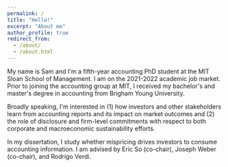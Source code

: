 ```yaml
---
permalink: /
title: "Hello!"
excerpt: "About me"
author_profile: true
redirect_from: 
  - /about/
  - /about.html
---
```


My name is Sam and I'm a fifth-year accounting PhD student at the MIT Sloan School of Management. I am on the 2021-2022 academic job market. Prior to joining the accounting group at MIT, I received my bachelor's and master's degree in accounting from Brigham Young University.

<!-- I became interested in financial markets from a young age when an uncle of mine challenged me to create a fake investment portfolio on Investopedia. I imagine I was quite the sight to see - a 12-year old clicking through Yahoo! Finance financial data - however, since then, I have always been interested in understanding the usefulness of accounting information. -->

<!-- My research interests focus on the intersection between accounting and finance. In particular,  -->
<!-- My current work explores the usefulness of accounting information across various stakeholders and its impact on capital markets.  -->
<!-- Broadly speaking, I'm interested in understanding (1) how various stakeholders use accounting information and its impact on capital markets and (2) how corporate disclosures affect both traditional and non-traditional stakeholders. -->

Broadly speaking, I'm interested in (1) how investors and other stakeholders learn from accounting reports and its impact on market outcomes and (2) the role of disclosure and firm-level commitments with respect to both corporate and macroeconomic sustainability efforts.

In my dissertation, I study whether mispricing drives investors to consume accounting information. I am advised by Eric So (co-chair), Joseph Weber (co-chair), and Rodrigo Verdi.

<!-- In my job market paper, I study whether mispricing drives investors to consume accounting information. I find this question quite interesting given that the ability of accounting information to aid in valuation depends almost entirely on its consumption. As such, as prices deviate from fundamentals, the usefulness of accounting information increases significantly.

I think this question is quite interesting given that one of the major roles of accounting information is to aid in valuation and that its ability to do so depends almost entirely on investors consuming its content. As prices deviate from fundamental value, the usefulness of accounting information increases significantly. I study whether   -->

<!-- To learn more about my study and what I find, I encourage you to take a look at a recent draft which can be found <a href="https://drive.google.com/file/d/1zFnWspBHov-FnWhxFMOQWXZidv7_SGSM/view?usp=sharing" target="_blank">here</a>. -->

<!-- My research interests center on the intersection between accounting and finance. I believe that my background in accounting has given me a as accounting researchers Specifically -->
